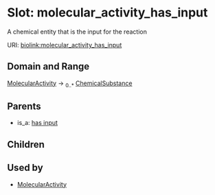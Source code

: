 
# Slot: molecular_activity_has_input


A chemical entity that is the input for the reaction

URI: [biolink:molecular_activity_has_input](https://w3id.org/biolink/vocab/molecular_activity_has_input)


## Domain and Range

[MolecularActivity](MolecularActivity.md) ->  <sub>0..*</sub>
 [ChemicalSubstance](ChemicalSubstance.md)

## Parents

 *  is_a: [has input](has_input.md)

## Children


## Used by

 * [MolecularActivity](MolecularActivity.md)
